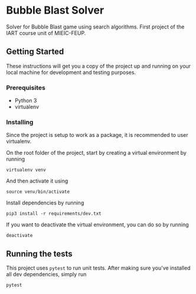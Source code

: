 # Bubble Blast Solver

Solver for Bubble Blast game using search algorithms. First project of the IART course unit of MIEIC-FEUP.

## Getting Started

These instructions will get you a copy of the project up and running on your local machine for development and testing purposes.

### Prerequisites

* Python 3
* virtualenv

### Installing

Since the project is setup to work as a package, it is recommended to user virtualenv.

On the root folder of the project, start by creating a virtual environment by running 

```
virtualenv venv
```

And then activate it using

```
source venv/bin/activate
```

Install dependencies by running

```
pip3 install -r requirements/dev.txt
```

If you want to deactivate the virtual environment, you can do so by running

```
deactivate
```

## Running the tests

This project uses `pytest` to run unit tests. After making sure you've installed all dev dependencies, simply run

```
pytest
```
